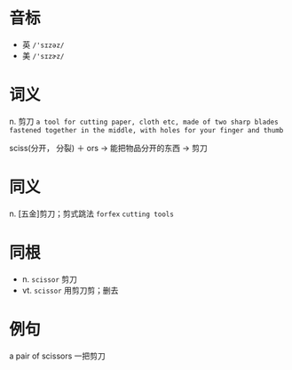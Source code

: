 # 音标

- 英 `/'sɪzəz/`
- 美 `/'sɪzɚz/`

# 词义

n. 剪刀
`a tool for cutting paper, cloth etc, made of two sharp blades fastened together in the middle, with holes for your finger and thumb`



sciss(分开， 分裂) ＋ ors → 能把物品分开的东西 → 剪刀

# 同义

n. [五金]剪刀；剪式跳法
`forfex` `cutting tools`

# 同根

- n. `scissor` 剪刀
- vt. `scissor` 用剪刀剪；删去

# 例句

a pair of scissors
一把剪刀


